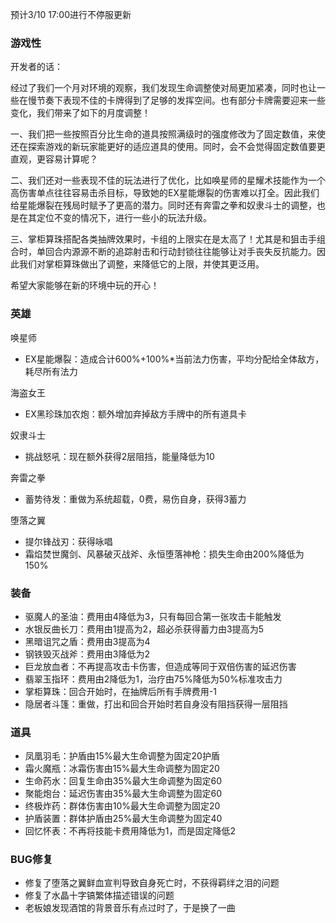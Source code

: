 预计3/10 17:00进行不停服更新



### 游戏性



开发者的话：

经过了我们一个月对环境的观察，我们发现生命调整使对局更加紧凑，同时也让一些在慢节奏下表现不佳的卡牌得到了足够的发挥空间。也有部分卡牌需要迎来一些变化，我们带来了如下的月度调整！

一、我们把一些按照百分比生命的道具按照满级时的强度修改为了固定数值，来使还在探索游戏的新玩家能更好的适应道具的使用。同时，会不会觉得固定数值要更直观，更容易计算呢？

二、我们还对一些表现不佳的玩法进行了优化，比如唤星师的星耀术技能作为一个高伤害单点往往容易击杀目标，导致她的EX星能爆裂的伤害难以打全。因此我们给星能爆裂在残局时赋予了更高的潜力。同时还有奔雷之拳和奴隶斗士的调整，也是在其定位不变的情况下，进行一些小的玩法升级。

三、掌柜算珠搭配各类抽牌效果时，卡组的上限实在是太高了！尤其是和狙击手组合时，单回合内源源不断的追踪射击和行动封锁往往能够让对手丧失反抗能力。因此我们对掌柜算珠做出了调整，来降低它的上限，并使其更泛用。

希望大家能够在新的环境中玩的开心！



### 英雄



唤星师

- EX星能爆裂：造成合计600%+100%*当前法力伤害，平均分配给全体敌方，耗尽所有法力



海盗女王

- EX黑珍珠加农炮：额外增加弃掉敌方手牌中的所有道具卡



奴隶斗士

- 挑战怒吼：现在额外获得2层阻挡，能量降低为10



奔雷之拳

- 蓄势待发：重做为系统超载，0费，易伤自身，获得3蓄力



堕落之翼

- 提尔锋战刃：获得咏唱
- 霜焰焚世魔剑、风暴破灭战斧、永恒堕落神枪：损失生命由200%降低为150%



### 装备



- 驱魔人的圣油：费用由4降低为3，只有每回合第一张攻击卡能触发
- 水银反曲长刀：费用由1提高为2，超必杀获得蓄力由3提高为5
- 黑暗诅咒之盾：费用由3提高为4
- 钢铁毁灭战斧：费用由3降低为2
- 巨龙放血者：不再提高攻击卡伤害，但造成等同于双倍伤害的延迟伤害
- 翡翠玉指环：费用由2降低为1，治疗由75%降低为50%标准攻击力
- 掌柜算珠：回合开始时，在抽牌后所有手牌费用-1
- 隐居者斗篷：重做，打出和回合开始时若自身没有阻挡获得一层阻挡



### 道具



- 凤凰羽毛：护盾由15%最大生命调整为固定20护盾
- 霜火魔瓶：冰霜伤害由15%最大生命调整为固定20
- 生命药水：回复生命由35%最大生命调整为固定60
- 聚能炮台：延迟伤害由35%最大生命调整为固定60
- 终极炸药：群体伤害由10%最大生命调整为固定20
- 护盾装置：群体护盾由25%最大生命调整为固定40
- 回忆怀表：不再将技能卡费用降低为1，而是固定降低2



### BUG修复



- 修复了堕落之翼鲜血宣判导致自身死亡时，不获得羁绊之泪的问题
- 修复了水晶十字镐繁体描述错误的问题
- 老板娘发现酒馆的背景音乐有点过时了，于是换了一曲

